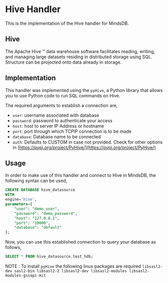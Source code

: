# Hive Handler

This is the implementation of the Hive handler for MindsDB.

## Hive

The Apache Hive ™ data warehouse software facilitates reading, writing, and managing large datasets residing in distributed storage using SQL. Structure can be projected onto data already in storage.

## Implementation

This handler was implemented using the `pyHive`, a Python library that allows you to use Python code to run SQL commands on Hive.

The required arguments to establish a connection are,

- `user`: username associated with database
- `password`: password to authenticate your access
- `host`: host to server IP Address or hostname
- `port`: port through which TCPIP connection is to be made
- `database`: Database name to be connected
- `auth`: Defaults to CUSTOM in case not provided. Check for other options in [https://pypi.org/project/PyHive/](https://pypi.org/project/PyHive/)

## Usage

In order to make use of this handler and connect to Hive in MindsDB, the following syntax can be used,

```sql
CREATE DATABASE hive_datasource
WITH
engine='hive',
parameters={
    "user": "demo_user",
    "password": "demo_password",
    "host": "127.0.0.1",
    "port": "10000",
    "database": "default"
};
```

Now, you can use this established connection to query your database as follows,

```sql
SELECT * FROM hive_datasource.test_hdb;
```

NOTE : To install `pyHive` the following linux packages are required `libsasl2-dev sasl2-bin libsasl2-2 libsasl2-dev libsasl2-modules libsasl2-modules-gssapi-mit`
